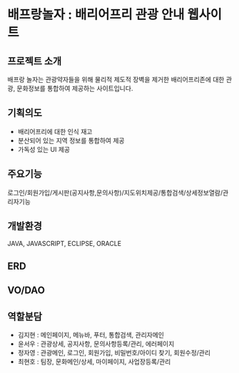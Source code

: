 # 배프랑놀자 : 배리어프리 관광 안내 웹사이트

## 프로젝트 소개
배프랑 놀자는 관광약자들을 위해 물리적 제도적 장벽을 제거한 배리어프리존에 대한 관광, 문화정보를 통합하여 제공하는 사이트입니다.

## 기획의도
- 배리어프리에 대한 인식 재고
- 분산되어 있는 지역 정보를 통합하여 제공
- 가독성 있는 UI 제공

## 주요기능
로그인/회원가입/게시판(공지사항,문의사항)/지도위치제공/통합검색/상세정보열람/관리자기능

## 개발환경
JAVA, JAVASCRIPT, ECLIPSE, ORACLE

## ERD




## VO/DAO




## 역할분담
- 김지현 : 메인페이지, 메뉴바, 푸터, 통합검색, 관리자메인
- 윤서우 : 관광상세, 공지사항, 문의사항등록/관리, 에러페이지
- 정자영 : 관광메인, 로그인, 회원가입, 비밀번호/아이디 찾기, 회원수정/관리
- 최현호 : 팀장, 문화메인/상세, 마이페이지, 사업장등록/관리

